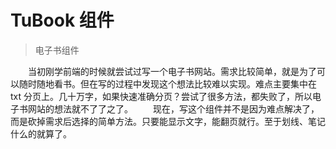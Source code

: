 # TuBook 组件

> 电子书组件

&emsp;&emsp;当初刚学前端的时候就尝试过写一个电子书网站。需求比较简单，就是为了可以随时随地看书。但在写的过程中发现这个想法比较难以实现。难点主要集中在 txt 分页上。几十万字，如果快速准确分页？尝试了很多方法，都失败了，所以电子书网站的想法就不了了之了。
&emsp;&emsp;现在，写这个组件并不是因为难点解决了，而是砍掉需求后选择的简单方法。只要能显示文字，能翻页就行。至于划线、笔记什么的就算了。